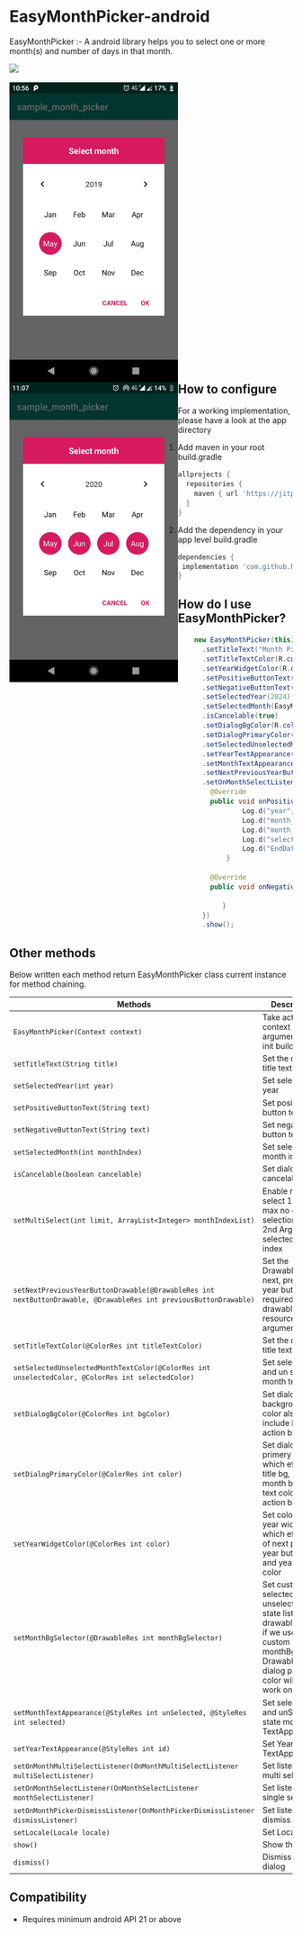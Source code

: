 # EasyMonthPicker-android
EasyMonthPicker :- A android library helps you to select one or more month(s) and number of days in that month.

[![](https://jitpack.io/v/hvyas3662/EasyMonthPicker-android.svg)](https://jitpack.io/#hvyas3662/EasyMonthPicker-android)

<div width="100%">
  <img src="images/single.jpg" style="float:left; margin-right:200px;" width="300" height="533">
  <img src="images/multipal_select.jpg" style="float:left;" width="300" height="533">
</div>

## How to configure

 For a working implementation, please have a look at the app directory
 1. Add maven in your root build.gradle

```gradle
allprojects {
  repositories {
    maven { url 'https://jitpack.io' }
  }
}
```
 2. Add the dependency in your app level build.gradle
 ```gradle
dependencies {
  implementation 'com.github.hvyas3662:EasyMonthPicker-android:2.0'
}
```

## How do I use EasyMonthPicker?

  ```java
      new EasyMonthPicker(this)
        .setTitleText("Month Picker")
        .setTitleTextColor(R.color.black)
        .setYearWidgetColor(R.color.white)
        .setPositiveButtonText("Select")
        .setNegativeButtonText("Dismiss")
        .setSelectedYear(2024)
        .setSelectedMonth(EasyMonthPicker.FEB)
        .isCancelable(true)
        .setDialogBgColor(R.color.colorRed)
        .setDialogPrimaryColor(R.color.white)
        .setSelectedUnselectedMonthTextColor(R.color.white,R.color.black)
        .setYearTextAppearance(R.style.tp)
        .setMonthTextAppearance(R.style.tp,R.style.tp1)
        .setNextPreviousYearButtonDrawable(R.drawable.ic_arrow_forward_black_24dp,R.drawable.ic_arrow_back_black_24dp)
        .setOnMonthSelectListener(new OnMonthSelectListener(){
          @Override
          public void onPositiveButtonClicked(MonthPickerResult result){
                  Log.d("year",result.getYear()+"");
                  Log.d("month_name",result.getSelectedMonthName());
                  Log.d("month_name_short",result.getSelectedMonthShortName());
                  Log.d("selectedMonthIndex",result.getSelectedMonthIndex()+"");
                  Log.d("EndDate",result.getSelectedMonthEndDate()+"");
              }

          @Override
          public void onNegativeButtonClicked(){

             }
        })
        .show();
  ```

## Other methods

Below written each method return EasyMonthPicker class current instance for method chaining.

| Methods | Description |
| --- | --- |
| `EasyMonthPicker(Context context)` | Take activity context in argument and init builder class  |
| `setTitleText(String title)` | Set the dialog title text |
| `setSelectedYear(int year)` | Set selected year | 
| `setPositiveButtonText(String text)` | Set positive button text | 
| `setNegativeButtonText(String text)` | Set negative button text |
| `setSelectedMonth(int monthIndex)` | Set selected month index | 
| `isCancelable(boolean cancelable)` | Set dialog cancelable flag | 
| `setMultiSelect(int limit, ArrayList<Integer> monthIndexList)` | Enable multi select 1 st Arg: max no of selection and 2nd Arg list of selected month index  | 
| `setNextPreviousYearButtonDrawable(@DrawableRes int nextButtonDrawable, @DrawableRes int previousButtonDrawable)` | Set the Drawable of next, previous year buttons, required drawable resource id in argument |
| `setTitleTextColor(@ColorRes int titleTextColor)` |  Set the dialog title text color |
| `setSelectedUnselectedMonthTextColor(@ColorRes int unselectedColor, @ColorRes int selectedColor)` | Set selected and un selected month text color  |
| `setDialogBgColor(@ColorRes int bgColor)` | Set dialog background color also include bottom action bar | 
| `setDialogPrimaryColor(@ColorRes int color)` | Set dialog primery color which effect, title bg, selected month bg, and text color of action buttons |
| `setYearWidgetColor(@ColorRes int color)` | Set color of year widgit which effect tint of next previous year button tint and year text color |
| `setMonthBgSelector(@DrawableRes int monthBgSelector)` | Set custom selected unselected state list drawable note: if we use custom monthBg Drawable then dialog primary color will not work on it | 
| `setMonthTextAppearance(@StyleRes int unSelected, @StyleRes int selected)` |  Set selected and unSelected state month TextAppearance | 
| `setYearTextAppearance(@StyleRes int id)` | Set Year TextAppearance |
| `setOnMonthMultiSelectListener(OnMonthMultiSelectListener multiSelectListener)` | Set listener of multi select | 
| `setOnMonthSelectListener(OnMonthSelectListener monthSelectListener)` | Set listener for single select | 
| `setOnMonthPickerDismissListener(OnMonthPickerDismissListener dismissListener)` | Set listener of dismiss event |
| `setLocale(Locale locale)` | Set Locale | 
| `show()` | Show the dialog |
| `dismiss()` | Dismiss the dialog |

## Compatibility

* Requires minimum android API 21 or above
